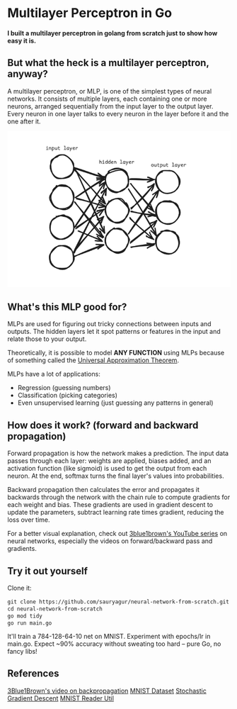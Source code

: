 # Multilayer Perceptron in Go
#### I built a multilayer perceptron in golang from scratch just to show how easy it is.

## But what the heck is a multilayer perceptron, anyway?

A multilayer perceptron, or MLP, is one of the simplest types of neural networks. It consists of multiple layers, each containing one or more neurons, arranged sequentially from the input layer to the output layer. Every neuron in one layer talks to every neuron in the layer before it and the one after it.

![excalidraw_1.png](.github/images/excalidraw_1.png)

## What's this MLP good for?

MLPs are used for figuring out tricky connections between inputs and outputs. The hidden layers let it spot patterns or features in the input and relate those to your output.

Theoretically, it is possible to model **ANY FUNCTION** using MLPs because of something called the [Universal Approximation Theorem](https://en.wikipedia.org/wiki/Universal_approximation_theorem).

MLPs have a lot of applications:
- Regression (guessing numbers)
- Classification (picking categories)
- Even unsupervised learning (just guessing any patterns in general)

## How does it work? (forward and backward propagation)
Forward propagation is how the network makes a prediction. The input data passes through each layer: weights are applied, biases added, and an activation function (like sigmoid) is used to get the output from each neuron. At the end, softmax turns the final layer's values into probabilities.

Backward propagation then calculates the error and propagates it backwards through the network with the chain rule to compute gradients for each weight and bias. These gradients are used in gradient descent to update the parameters, subtract learning rate times gradient, reducing the loss over time.

For a better visual explanation, check out [3blue1brown's YouTube series](https://www.youtube.com/watch?v=aircAruvnKk&list=PLZHQObOWTQDNU6R1_67000Dx_ZCJB-3pi) on neural networks, especially the videos on forward/backward pass and gradients.

## Try it out yourself

Clone it:
```
git clone https://github.com/sauryagur/neural-network-from-scratch.git
cd neural-network-from-scratch
go mod tidy
go run main.go
```

It'll train a 784-128-64-10 net on MNIST. Experiment with epochs/lr in main.go. Expect ~90% accuracy without sweating too hard – pure Go, no fancy libs!

## References
[3Blue1Brown's video on backpropagation](https://www.youtube.com/watch?v=tIeHLnjs5U8)
[MNIST Dataset](https://www.kaggle.com/datasets/hojjatk/mnist-dataset)
[Stochastic Gradient Descent](https://en.wikipedia.org/wiki/Stochastic_gradient_descent)
[MNIST Reader Util](https://www.kaggle.com/code/hojjatk/read-mnist-dataset)